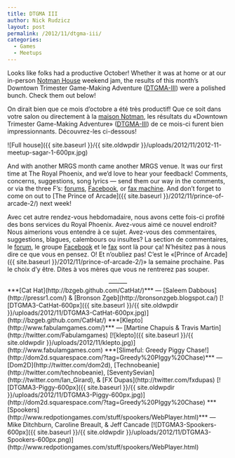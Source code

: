 ```yaml
---
title: DTGMA III
author: Nick Rudzicz
layout: post
permalink: /2012/11/dtgma-iii/
categories:
  - Games
  - Meetups
---
```


Looks like folks had a productive October! Whether it was at home or at our in-person [Notman House](http://notman.org/en/) weekend jam, the results of this month&#8217;s Downtown Trimester Game-Making Adventure ([DTGMA-III](http://oldforum.mrgs.ca/index.php/topic,55.0.html)) were a polished bunch. Check them out below!




On dirait bien que ce mois d&#8217;octobre a &eacute;t&eacute; tr&egrave;s productif! Que ce soit dans votre salon ou directement &agrave; la [maison Notman](http://notman.org/fr/), les r&eacute;sultats du &laquo;Downtown Trimester Game-Making Adventure&raquo; ([DTGMA-III](http://oldforum.mrgs.ca/index.php/topic,55.0.html)) de ce mois-ci furent bien impressionnants. D&eacute;couvrez-les ci-dessous!

    

![Full house]({{ site.baseurl }}/{{ site.oldwpdir }}/uploads/2012/11/2012-11-meetup-sagar-1-600px.jpg)

And with another MRGS month came another MRGS venue. It was our first time at The Royal Phoenix, and we&#8217;d love to hear your feedback! Comments, concerns, suggestions, song lyrics &#8212; send them our way in the comments, or via the three F&#8217;s: [forums](http://oldforum.mrgs.ca/index.php), [Facebook](https://www.facebook.com/groups/135987799795381/), or [fax machine](http://static2.businessinsider.com/image/506207c96bb3f7c44d000001/office-space-fax-machine.jpg).
And don&#8217;t forget to come on out to [The Prince of Arcade]({{ site.baseurl }}/2012/11/prince-of-arcade-2/) next week!

Avec cet autre rendez-vous hebdomadaire, nous avons cette fois-ci profit&eacute; des bons services du Royal Phoenix. Avez-vous aim&eacute; ce nouvel endroit? Nous aimerions vous entendre &agrave; ce sujet. Avez-vous des commentaires, suggestions, blagues, calembours ou insultes? La section de commentaires, le [forum](http://oldforum.mrgs.ca/index.php), le groupe [Facebook](https://www.facebook.com/groups/135987799795381/) et le [fax](http://static2.businessinsider.com/image/506207c96bb3f7c44d000001/office-space-fax-machine.jpg) sont l&agrave; pour &ccedil;a! N&#8217;h&eacute;sitez pas &agrave; nous dire ce que vous en pensez.
O! Et n&#8217;oubliez pas! C&#8217;est le &laquo;[Prince of Arcade]({{ site.baseurl }}/2012/11/prince-of-arcade-2/)&raquo; la semaine prochaine. Pas le choix d&#8217;y &ecirc;tre. Dites &agrave; vos m&egrave;res que vous ne rentrerez pas souper.
 

          

<center>
            &#8212;&#8212;&#8212;
          </center>
***[Cat Hat](http://bzgeb.github.com/CatHat/)*** &#8212; [Saleem Dabbous](http://pressr1.com/) &#038; [Bronson Zgeb](http://bronsonzgeb.blogspot.ca/)
 [![DTGMA3-CatHat-600px]({{ site.baseurl }}/{{ site.oldwpdir }}/uploads/2012/11/DTGMA3-CatHat-600px.jpg)](http://bzgeb.github.com/CatHat/)
***[Klepto](http://www.fabulamgames.com/)*** &#8212; [Martine Chapuis &#038; Travis Martin](http://twitter.com/Fabulamgames)
 [![klepto]({{ site.baseurl }}/{{ site.oldwpdir }}/uploads/2012/11/klepto.jpg)](http://www.fabulamgames.com)
***[Slimeful: Greedy Piggy Chase!](http://dom2d.squarespace.com/?tag=Greedy%20PIggy%20Chase)*** &#8212; [Dom2D](http://twitter.com/dom2d), [Technobeanie](http://twitter.com/technobeanie), [SeventySevian](http://twitter.com/Ian_Girard), &#038; [FX Dupas](http://twitter.com/fxdupas)
 [![DTGMA3-Piggy-600px]({{ site.baseurl }}/{{ site.oldwpdir }}/uploads/2012/11/DTGMA3-Piggy-600px.jpg)](http://dom2d.squarespace.com/?tag=Greedy%20PIggy%20Chase)
***[Spookers](http://www.redpotiongames.com/stuff/spookers/WebPlayer.html)*** &#8212; Mike Ditchburn, Caroline Breault, &#038; Jeff Cancade
 [![DTGMA3-Spookers-600px]({{ site.baseurl }}/{{ site.oldwpdir }}/uploads/2012/11/DTGMA3-Spookers-600px.png)](http://www.redpotiongames.com/stuff/spookers/WebPlayer.html)
